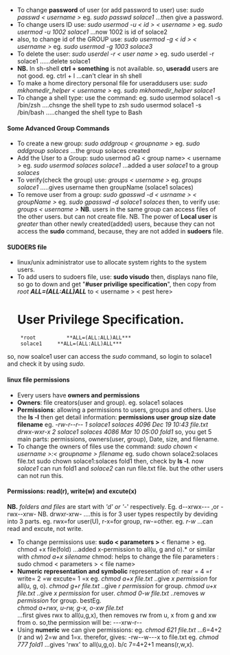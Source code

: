 - To change **password** of user (or add password to user) use:
     *sudo passwd < username >*
     eg.  *sudo passwd solace1*          ...then give a password.
 - To change users ID use:   *sudo usermod -u < id > < username >*
      eg.   *sudo usermod -u 1002 solace1*    ...now 1002 is id of solace2
  - also, to change id of the GROUP use:   *sudo usermod -g < id > < username >*
       eg. *sudo usermod -g 1003 solace3*
   - To delete the user:    *sudo userdel -r < user name >*
      eg.  sudo userdel -r solace1      ......delete solace1
  - **NB.** In sh-shell **ctrl + something** is not available. so, **useradd** users are not good.
       eg. ctrl + l    ...can't clear in sh shell
   - To make a home directory personal file for useraddusers use:
       *sudo mkhomedir_helper < username >*
       eg.  *sudo mkhomedir_helper solace1*
   - To change a shell type:   use the command: 
         eg.   sudo usermod solace1 -s  /bin/zsh      ....chsnge the shell type to zsh
             sudo usermod solace1 -s /bin/bash     .....changed the shell type to Bash
#### Some Advanced Group Commands
- To create a new group:    *sudo addgroup < groupname >*
     eg.    *sudo addgroup solaces*       ...the group solaces created
 - Add the User to a Group:  sudo usermod aG < group name> < username >
          eg.  *sudo usermod solaces solace1*   ...added a user *solace1* to a group *solaces*
  - To verify(check the group) use:   *groups < username >*
         eg. *groups solace1*     .....gives username then groupName (solace1 solaces)
 - To remove user from a group:  *sudo gpasswd -d < usrname > < groupName >*
      eg.   *sudo gpasswd -d solace1 solaces*
     then, to verify use:   *groups < username >*
 **NB**. users in the same group can access files of the other users. but can not create file.
  NB. The power of **Local user** is *greater* than other newly created(added) users, because 
     they can not access the **sudo** command, because, they are not added in **sudoers** file.
#### SUDOERS file
- linux/unix administrator use to allocate system rights to the system users.
- To add users to sudoers file, use:  **sudo visudo**
then, displays nano file, so go to down and get "**#user privilige specification**", then
copy from   *root     **ALL=(ALL:ALL)ALL***     to    < username >       < pest here>
     # User Privilege Specification.
	   *root          **ALL=(ALL:ALL)ALL***
       solace1     **ALL=(ALL:ALL)ALL*** 
so, now soalce1 user can access the *sudo* command, so login to solace1 and check it by using *sudo.*
#### linux file permissions
- Every users have **owners and permissions**
- **Owners**: file creators(user and group). eg.     solace1 solaces
- **Permissions**: allowing a permissions to users, groups and others.
Use the **ls -l** then get detail information: 
     **permissions              user    group       size          date                filename**
eg.    *-rw-r--r--         1     solace1 solaces     4096       Dec 19 10:43       file.txt
     drwx-wxr-x      2     solace1 solaces     4086       Mar 10 05:00       fold1*
 so, you get 5 main parts: permissions, owners(user, group), Date, size, and filename.
 - To change the owners of files use the command: *sudo chown < username >:< groupname > filename*
     eg.    sudo chown solace2:solaces file.txt
          sudo chown solace1:solaces fold1
        then, check by **ls -l**. now *solace1* can run fold1 and *solace2* can run file.txt file. but
        the other users can not run this.
#### Permissions: read(r), write(w) and excute(x)
**NB.** *folders and files* are start with *'d' or '-*' respectively. 
      Eg.   d--xrwx---    ,or      -rwx--xrw-
NB.    drwxr-xrw- ....this is for 3 user types respectily by deviding into 3 parts.
         eg.       rwx=for user(U),    r-x=for group,    rw-=other.
eg.   *r-w*  ...can read and excute, not write.
- To change permissions use: **sudo < parameters >**  < flename >
     eg.    chmod +x file(fold)    ...added x-permission to all(u, g and o).*
         or similar with    *chmod a+x silename*
 chmod: helps to change the file parameters :      sudo chmod < parameters > < file name>
- **Numeric representation and symbolic** representation of:
     rear = 4 =r
     write= 2 =w
     excute= 1 =x
 eg.   *chmod a+x file.txt*        ..give *x permission* for all(u, g, o).
     *chmod g+r file.txt*        ..give *r permission* for group.
     *chmod u+x file.txt*        ..give *x permission* for user.
     *chmod 0-w file.txt*         ..removes *w permission* for group.
   bestEg.  
    *chmod a+rwx, u-rw, g-x, o-xw file.txt*    
     ...first gives rwx to all(u,g,x), then removes rw from u, x from g and xw from o.
        so,the permission will be:   ---xrw-r--
 - Using **numeric** we can give permissions: 
  eg.  *chmod 621 file.txt*     ...6=4+2 (r and w)
                       2=w   and
                       1=x.
                    therefor, gives:  -rw--w---x  to file.txt
eg.   *chmod 777 fold1*     ...gives 'rwx'  to all(u,g,o).
                     b/c   7=4+2+1  means(r,w,x).